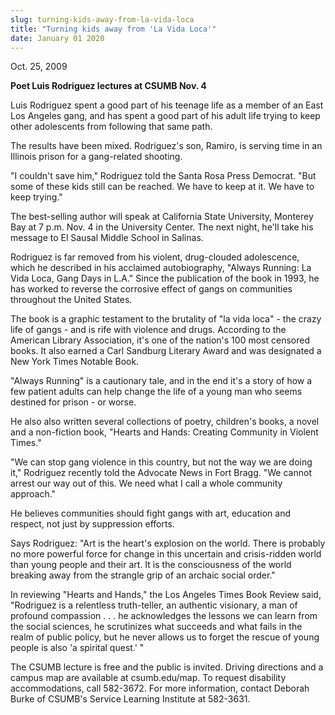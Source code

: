 ```yaml
---
slug: turning-kids-away-from-la-vida-loca
title: "Turning kids away from 'La Vida Loca'"
date: January 01 2020
---
```


<p>Oct. 25, 2009
</p><p><strong>Poet Luis Rodriguez lectures at CSUMB Nov. 4</strong>
</p><p>Luis Rodriguez spent a good part of his teenage life as a member of an East Los Angeles gang, and has spent a good part of his adult life trying to keep other adolescents from following that same path.
</p><p>The results have been mixed. Rodriguez's son, Ramiro, is serving time in an Illinois prison for a gang-related shooting.
</p><p>"I couldn't save him," Rodriguez told the Santa Rosa Press Democrat. "But some of these kids still can be reached. We have to keep at it. We have to keep trying."
</p><p>The best-selling author will speak at California State University, Monterey Bay at 7 p.m. Nov. 4 in the University Center. The next night, he'll take his message to El Sausal Middle School in Salinas.
</p><p>Rodriguez is far removed from his violent, drug-clouded adolescence, which he described in his acclaimed autobiography, "Always Running: La Vida Loca, Gang Days in L.A." Since the publication of the book in 1993, he has worked to reverse the corrosive effect of gangs on communities throughout the United States.
</p><p>The book is a graphic testament to the brutality of "la vida loca" - the crazy life of gangs -  and is rife with violence and drugs. According to the American Library Association, it's one of the nation's 100 most censored books. It also earned a Carl Sandburg Literary Award and was designated a New York Times Notable Book.
</p><p>"Always Running" is a cautionary tale, and in the end it's a story of how a few patient adults can help change the life of a young man who seems destined for prison - or worse.
</p><p>He also also written several collections of poetry, children's books, a novel and a non-fiction book, "Hearts and Hands: Creating Community in Violent Times."
</p><p>"We can stop gang violence in this country, but not the way we are doing it," Rodriguez recently told the Advocate News in Fort Bragg. "We cannot arrest our way out of this. We need what I call a whole community approach."
</p><p>He believes communities should fight gangs with art, education and respect, not just by suppression efforts.
</p><p>Says Rodriguez: "Art is the heart's explosion on the world. There is probably no more powerful force for change in this uncertain and crisis-ridden world than young people and their art. It is the consciousness of the world breaking away from the strangle grip of an archaic social order."
</p><p>In reviewing "Hearts and Hands," the Los Angeles Times Book Review said, "Rodriguez is a relentless truth-teller, an authentic visionary, a man of profound compassion . . .  he acknowledges the lessons we can learn from the social sciences, he scrutinizes what succeeds and what fails in the realm of public policy, but he never allows us to forget the rescue of young people is also 'a spirital quest.' "
</p><p>The CSUMB lecture is free and the public is invited. Driving directions and a campus map are available at csumb.edu/map. To request disability accommodations, call 582-3672. For more information, contact Deborah Burke of CSUMB's Service Learning Institute at 582-3631.
</p><p> 
</p><p> 
</p><p> 
</p>
